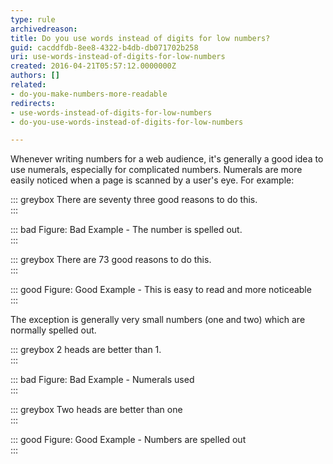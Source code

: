 ```yaml
---
type: rule
archivedreason: 
title: Do you use words instead of digits for low numbers?
guid: cacddfdb-8ee8-4322-b4db-db071702b258
uri: use-words-instead-of-digits-for-low-numbers
created: 2016-04-21T05:57:12.0000000Z
authors: []
related:
- do-you-make-numbers-more-readable
redirects:
- use-words-instead-of-digits-for-low-numbers
- do-you-use-words-instead-of-digits-for-low-numbers

---
```


Whenever writing numbers for a web audience, it's generally a good idea to use numerals, especially for complicated numbers. Numerals are more easily noticed when a page is scanned by a user's eye.
For example: 
<!--endintro-->


::: greybox
There are seventy three good reasons to do this.  
:::


::: bad
Figure: Bad Example - The number is spelled out.  
:::


::: greybox
There are 73 good reasons to do this.  
:::



::: good
Figure: Good Example - This is easy to read and more noticeable  
:::



The exception is generally very small numbers (one and two) which are normally spelled out.


::: greybox
2 heads are better than 1.  
:::


::: bad
Figure: Bad Example - Numerals used  
:::


::: greybox
Two heads are better than one  
:::


::: good
Figure: Good Example - Numbers are spelled out  
:::
